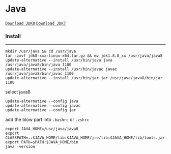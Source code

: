 Java
=======
[`Download JDK8`](http://www.oracle.com/technetwork/java/javase/downloads/jdk8-downloads-2133151.html)
[`Download JDK7`](http://www.oracle.com/technetwork/java/javase/downloads/jdk7-downloads-1880260.html)

### Install
-----------------
```
mkdir /usr/java && cd /usr/java
tar -zxvf jdk8-xxx-linux-x64.tar.gz && mv jdk1.8.0_xx /usr/java/java8
update-alternative --install /usr/bin/java java /usr/java/java8/bin/java 1100
update-alternative --install /usr/bin/javac javac /usr/java/java8/bin/javac 1100
update-alternative --install /usr/bin/jar jar /usr/java/java8/bin/jar 1100
```
select java8
```
update-alternative --config java
update-alternative --config javac
update-alternative --config jar
```
add the blow part into `.bashrc` or `.zshrc`
```
export JAVA_HOME=/usr/java/java8
export CLASSPATH=.:$JAVA_HOME/lib:$JAVA_HOME/jre/lib:$JAVA_HOME/lib/tools.jar:$JAVA_HOME/lib/dt.jar
export PATH=$PATH:$JAVA_HOME/bin
java -version
